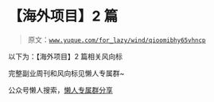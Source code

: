 # 【海外项目】2 篇

> 原文：[`www.yuque.com/for_lazy/wind/qioomibhy65vhncp`](https://www.yuque.com/for_lazy/wind/qioomibhy65vhncp)

以下为：【海外项目】2 篇相关风向标

完整副业周刊和风向标见懒人专属群~

公众号懒人搜索，[懒人专属群分享](https://lazybook.fun/#/blog/group)